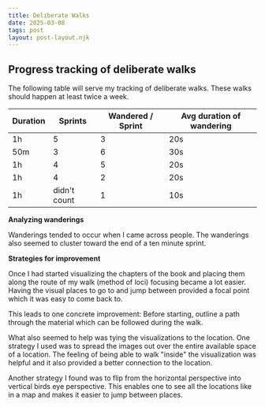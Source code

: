 ```yaml
---
title: Deliberate Walks
date: 2025-03-08
tags: post
layout: post-layout.njk
---
```


## Progress tracking of deliberate walks

The following table will serve my tracking of deliberate walks.
These walks should happen at least twice a week.

| Duration | Sprints      | Wandered / Sprint | Avg duration of wandering |
| -------- | ------------ | ----------------- | ------------------------- |
| 1h       | 5            | 3                 | 20s                       |
| 50m      | 3            | 6                 | 30s                       |
| 1h       | 4            | 5                 | 20s                       |
| 1h       | 4            | 2                 | 20s                       |
| 1h       | didn't count | 1                 | 10s                       |

**Analyzing wanderings**

Wanderings tended to occur when I came across people. The wanderings also seemed to cluster
toward the end of a ten minute sprint.

**Strategies for improvement**

Once I had started visualizing the chapters of the book and placing them along
the route of my walk (method of loci) focusing became a lot easier. Having the
visual places to go to and jump between provided a focal point which it was
easy to come back to.

This leads to one concrete improvement: Before starting, outline a path through the material
which can be followed during the walk.

What also seemed to help was tying the visualizations to the location. One
strategy I used was to spread the images out over the entire available space of
a location. The feeling of being able to walk "inside" the visualization was
helpful and it also provided a better connection to the location.

Another strategy I found was to flip from the horizontal perspective into
vertical birds eye perspective. This enables one to see all the locations like
in a map and makes it easier to jump between places.
